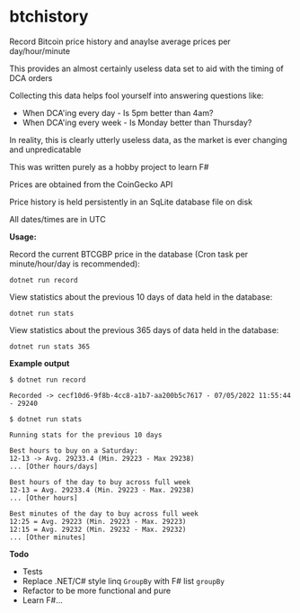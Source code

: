 # btchistory
Record Bitcoin price history and anaylse average prices per day/hour/minute

This provides an almost certainly useless data set to aid with the timing of DCA orders

Collecting this data helps fool yourself into answering questions like:
  - When DCA'ing every day - Is 5pm better than 4am?
  - When DCA'ing every week - Is Monday better than Thursday?

In reality, this is clearly utterly useless data, as the market is ever changing and unpredicatable

This was written purely as a hobby project to learn F#

Prices are obtained from the CoinGecko API

Price history is held persistently in an SqLite database file on disk

All dates/times are in UTC

**Usage:**

Record the current BTCGBP price in the database (Cron task per minute/hour/day is recommended):

`dotnet run record`

View statistics about the previous 10 days of data held in the database:

`dotnet run stats`

View statistics about the previous 365 days of data held in the database:

`dotnet run stats 365`

**Example output**

```
$ dotnet run record

Recorded -> cecf10d6-9f8b-4cc8-a1b7-aa200b5c7617 - 07/05/2022 11:55:44 - 29240
```

```
$ dotnet run stats

Running stats for the previous 10 days

Best hours to buy on a Saturday:
12-13 -> Avg. 29233.4 (Min. 29223 - Max 29238)
... [Other hours/days]

Best hours of the day to buy across full week
12-13 = Avg. 29233.4 (Min. 29223 - Max. 29238)
... [Other hours]

Best minutes of the day to buy across full week
12:25 = Avg. 29223 (Min. 29223 - Max. 29223)
12:15 = Avg. 29232 (Min. 29232 - Max. 29232)
... [Other minutes]

```

**Todo**

- Tests
- Replace .NET/C# style linq `GroupBy` with F# list `groupBy`
- Refactor to be more functional and pure
- Learn F#...
